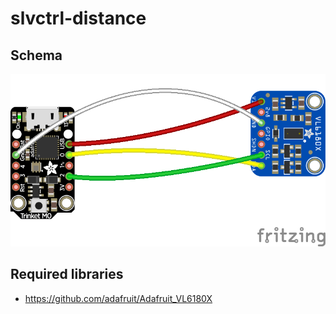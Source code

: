 # slvctrl-distance

## Schema
![Schema](./renders/schema.png)

## Required libraries
* https://github.com/adafruit/Adafruit_VL6180X
